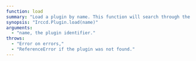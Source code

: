 ```yaml
---
function: load
summary: "Load a plugin by name. This function will search through the standard directories."
synopsis: "Irccd.Plugin.load(name)"
arguments:
  - "name, the plugin identifier."
throws:
  - "Error on errors,"
  - "ReferenceError if the plugin was not found."
---
```

